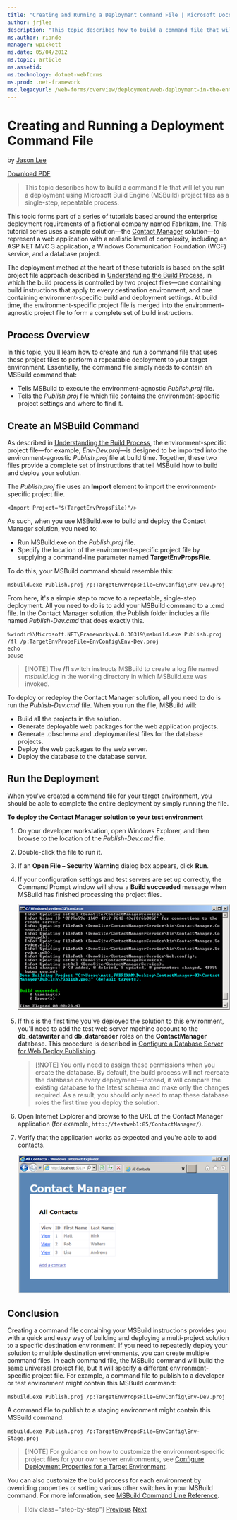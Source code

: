 ```yaml
---
title: "Creating and Running a Deployment Command File | Microsoft Docs"
author: jrjlee
description: "This topic describes how to build a command file that will let you run a deployment using Microsoft Build Engine (MSBuild) project files as a single-step, re..."
ms.author: riande
manager: wpickett
ms.date: 05/04/2012
ms.topic: article
ms.assetid: 
ms.technology: dotnet-webforms
ms.prod: .net-framework
msc.legacyurl: /web-forms/overview/deployment/web-deployment-in-the-enterprise/creating-and-running-a-deployment-command-file
---
```

Creating and Running a Deployment Command File
====================
by [Jason Lee](https://github.com/jrjlee)

[Download PDF](https://msdnshared.blob.core.windows.net/media/MSDNBlogsFS/prod.evol.blogs.msdn.com/CommunityServer.Blogs.Components.WeblogFiles/00/00/00/63/56/8130.DeployingWebAppsInEnterpriseScenarios.pdf)

> This topic describes how to build a command file that will let you run a deployment using Microsoft Build Engine (MSBuild) project files as a single-step, repeatable process.


This topic forms part of a series of tutorials based around the enterprise deployment requirements of a fictional company named Fabrikam, Inc. This tutorial series uses a sample solution&#x2014;the [Contact Manager](the-contact-manager-solution.md) solution&#x2014;to represent a web application with a realistic level of complexity, including an ASP.NET MVC 3 application, a Windows Communication Foundation (WCF) service, and a database project.

The deployment method at the heart of these tutorials is based on the split project file approach described in [Understanding the Build Process](understanding-the-build-process.md), in which the build process is controlled by two project files&#x2014;one containing build instructions that apply to every destination environment, and one containing environment-specific build and deployment settings. At build time, the environment-specific project file is merged into the environment-agnostic project file to form a complete set of build instructions.

## Process Overview

In this topic, you&#x27;ll learn how to create and run a command file that uses these project files to perform a repeatable deployment to your target environment. Essentially, the command file simply needs to contain an MSBuild command that:

- Tells MSBuild to execute the environment-agnostic *Publish.proj* file.
- Tells the *Publish.proj* file which file contains the environment-specific project settings and where to find it.

## Create an MSBuild Command

As described in [Understanding the Build Process](understanding-the-build-process.md), the environment-specific project file&#x2014;for example, *Env-Dev.proj*&#x2014;is designed to be imported into the environment-agnostic *Publish.proj* file at build time. Together, these two files provide a complete set of instructions that tell MSBuild how to build and deploy your solution.

The *Publish.proj* file uses an **Import** element to import the environment-specific project file.


    <Import Project="$(TargetEnvPropsFile)"/>


As such, when you use MSBuild.exe to build and deploy the Contact Manager solution, you need to:

- Run MSBuild.exe on the *Publish.proj* file.
- Specify the location of the environment-specific project file by supplying a command-line parameter named **TargetEnvPropsFile**.

To do this, your MSBuild command should resemble this:


    msbuild.exe Publish.proj /p:TargetEnvPropsFile=EnvConfig\Env-Dev.proj


From here, it&#x27;s a simple step to move to a repeatable, single-step deployment. All you need to do is to add your MSBuild command to a .cmd file. In the Contact Manager solution, the Publish folder includes a file named *Publish-Dev.cmd* that does exactly this.


    %windir%\Microsoft.NET\Framework\v4.0.30319\msbuild.exe Publish.proj /fl /p:TargetEnvPropsFile=EnvConfig\Env-Dev.proj
    echo 
    pause


> [!NOTE] The **/fl** switch instructs MSBuild to create a log file named *msbuild.log* in the working directory in which MSBuild.exe was invoked.


To deploy or redeploy the Contact Manager solution, all you need to do is run the *Publish-Dev.cmd* file. When you run the file, MSBuild will:

- Build all the projects in the solution.
- Generate deployable web packages for the web application projects.
- Generate .dbschema and .deploymanifest files for the database projects.
- Deploy the web packages to the web server.
- Deploy the database to the database server.

## Run the Deployment

When you&#x27;ve created a command file for your target environment, you should be able to complete the entire deployment by simply running the file.

**To deploy the Contact Manager solution to your test environment**

1. On your developer workstation, open Windows Explorer, and then browse to the location of the *Publish-Dev.cmd* file.
2. Double-click the file to run it.
3. If an **Open File – Security Warning** dialog box appears, click **Run**.
4. If your configuration settings and test servers are set up correctly, the Command Prompt window will show a **Build succeeded** message when MSBuild has finished processing the project files.

    ![](creating-and-running-a-deployment-command-file/_static/image1.png)
5. If this is the first time you&#x27;ve deployed the solution to this environment, you&#x27;ll need to add the test web server machine account to the **db\_datawriter** and **db\_datareader** roles on the **ContactManager** database. This procedure is described in [Configure a Database Server for Web Deploy Publishing](../configuring-server-environments-for-web-deployment/configuring-a-database-server-for-web-deploy-publishing.md).

    > [!NOTE] You only need to assign these permissions when you create the database. By default, the build process will not recreate the database on every deployment&#x2014;instead, it will compare the existing database to the latest schema and make only the changes required. As a result, you should only need to map these database roles the first time you deploy the solution.
6. Open Internet Explorer and browse to the URL of the Contact Manager application (for example, `http://testweb1:85/ContactManager/`).
7. Verify that the application works as expected and you're able to add contacts.

    ![](creating-and-running-a-deployment-command-file/_static/image2.png)

## Conclusion

Creating a command file containing your MSBuild instructions provides you with a quick and easy way of building and deploying a multi-project solution to a specific destination environment. If you need to repeatedly deploy your solution to multiple destination environments, you can create multiple command files. In each command file, the MSBuild command will build the same universal project file, but it will specify a different environment-specific project file. For example, a command file to publish to a developer or test environment might contain this MSBuild command:


    msbuild.exe Publish.proj /p:TargetEnvPropsFile=EnvConfig\Env-Dev.proj


A command file to publish to a staging environment might contain this MSBuild command:


    msbuild.exe Publish.proj /p:TargetEnvPropsFile=EnvConfig\Env-Stage.proj


> [!NOTE] For guidance on how to customize the environment-specific project files for your own server environments, see [Configure Deployment Properties for a Target Environment](../configuring-server-environments-for-web-deployment/configuring-deployment-properties-for-a-target-environment.md).


You can also customize the build process for each environment by overriding properties or setting various other switches in your MSBuild command. For more information, see [MSBuild Command Line Reference](https://msdn.microsoft.com/en-us/library/ms164311.aspx).

>[!div class="step-by-step"] [Previous](deploying-database-projects.md) [Next](manually-installing-web-packages.md)